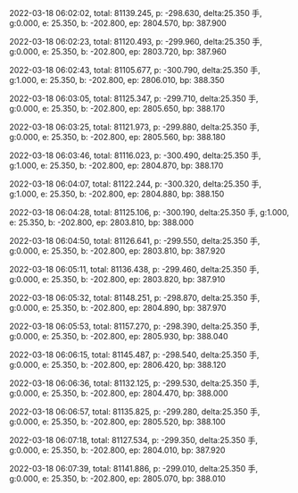2022-03-18 06:02:02, total: 81139.245, p: -298.630, delta:25.350 手, g:0.000, e: 25.350, b: -202.800, ep: 2804.570, bp: 387.900

2022-03-18 06:02:23, total: 81120.493, p: -299.960, delta:25.350 手, g:0.000, e: 25.350, b: -202.800, ep: 2803.720, bp: 387.960

2022-03-18 06:02:43, total: 81105.677, p: -300.790, delta:25.350 手, g:1.000, e: 25.350, b: -202.800, ep: 2806.010, bp: 388.350

2022-03-18 06:03:05, total: 81125.347, p: -299.710, delta:25.350 手, g:0.000, e: 25.350, b: -202.800, ep: 2805.650, bp: 388.170

2022-03-18 06:03:25, total: 81121.973, p: -299.880, delta:25.350 手, g:0.000, e: 25.350, b: -202.800, ep: 2805.560, bp: 388.180

2022-03-18 06:03:46, total: 81116.023, p: -300.490, delta:25.350 手, g:1.000, e: 25.350, b: -202.800, ep: 2804.870, bp: 388.170

2022-03-18 06:04:07, total: 81122.244, p: -300.320, delta:25.350 手, g:1.000, e: 25.350, b: -202.800, ep: 2804.880, bp: 388.150

2022-03-18 06:04:28, total: 81125.106, p: -300.190, delta:25.350 手, g:1.000, e: 25.350, b: -202.800, ep: 2803.810, bp: 388.000

2022-03-18 06:04:50, total: 81126.641, p: -299.550, delta:25.350 手, g:0.000, e: 25.350, b: -202.800, ep: 2803.810, bp: 387.920

2022-03-18 06:05:11, total: 81136.438, p: -299.460, delta:25.350 手, g:0.000, e: 25.350, b: -202.800, ep: 2803.820, bp: 387.910

2022-03-18 06:05:32, total: 81148.251, p: -298.870, delta:25.350 手, g:0.000, e: 25.350, b: -202.800, ep: 2804.890, bp: 387.970

2022-03-18 06:05:53, total: 81157.270, p: -298.390, delta:25.350 手, g:0.000, e: 25.350, b: -202.800, ep: 2805.930, bp: 388.040

2022-03-18 06:06:15, total: 81145.487, p: -298.540, delta:25.350 手, g:0.000, e: 25.350, b: -202.800, ep: 2806.420, bp: 388.120

2022-03-18 06:06:36, total: 81132.125, p: -299.530, delta:25.350 手, g:0.000, e: 25.350, b: -202.800, ep: 2804.470, bp: 388.000

2022-03-18 06:06:57, total: 81135.825, p: -299.280, delta:25.350 手, g:0.000, e: 25.350, b: -202.800, ep: 2805.520, bp: 388.100

2022-03-18 06:07:18, total: 81127.534, p: -299.350, delta:25.350 手, g:0.000, e: 25.350, b: -202.800, ep: 2804.010, bp: 387.920

2022-03-18 06:07:39, total: 81141.886, p: -299.010, delta:25.350 手, g:0.000, e: 25.350, b: -202.800, ep: 2805.070, bp: 388.010
